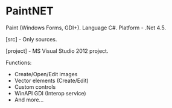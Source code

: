 # PaintNET
Paint (Windows Forms, GDI+).
Language C#. Platform - .Net 4.5.

[src] - Only sources.

[project] - MS Visual Studio 2012 project.

Functions:

- Create/Open/Edit images
- Vector elements (Create/Edit)
- Custom controls
- WinAPI GDI (Interop service)
- And more...
